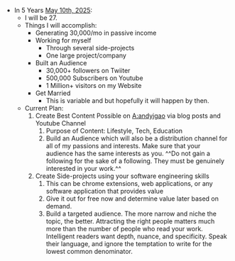- In 5 Years [May 10th, 2025](<May 10th, 2025.md>):
    - I will be 27.
    - Things I will accomplish:
        - Generating 30,000/mo in passive income
        - Working for myself
            - Through several side-projects
            - One large project/company
        - Built an Audience
            - 30,000+ followers on Twiiter
            - 500,000 Subscribers on Youtube
            - 1 Million+ visitors on my Website
        - Get Married
            - This is variable and but hopefully it will happen by then.
    - Current Plan:
        1. Create Best Content Possible on [A:andyjgao](<A:andyjgao.md>) via blog posts and Youtube Channel
            1. Purpose of Content: Lifestyle, Tech, Education
            2. Build an Audience which will also be a distribution channel for all of my passions and interests. Make sure that your audience has the same interests as you. ^^Do not gain a following for the sake of a following. They must be genuinely interested in your work.^^
        2. Create Side-projects using your software engineering skills
            1. This can be chrome extensions, web applications, or any software application that provides value
            2. Give it out for free now and determine value later based on demand. 
            3. Build a targeted audience. The more narrow and niche the topic, the better. Attracting the right people matters much more than the number of people who read your work. Intelligent readers want depth, nuance, and specificity. Speak their language, and ignore the temptation to write for the lowest common denominator.
